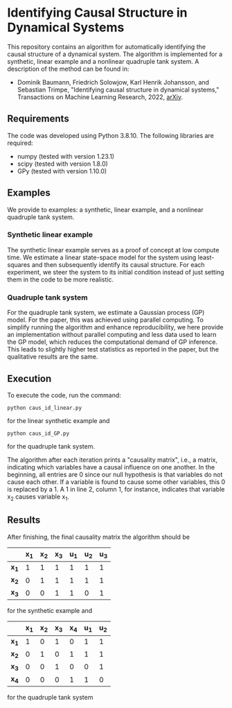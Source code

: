 # Identifying Causal Structure in Dynamical Systems

This repository contains an algorithm for automatically identifying the causal structure of a dynamical system. The algorithm is implemented for a synthetic, linear example and a nonlinear quadruple tank system. A description of the method can be found in:

* Dominik Baumann, Friedrich Solowjow, Karl Henrik Johansson, and Sebastian Trimpe, "Identifying causal structure in dynamical systems," Transactions on Machine Learning Research, 2022, [arXiv](https://arxiv.org/abs/2006.03906).

## Requirements

The code was developed using Python 3.8.10. The following libraries are required:

* numpy (tested with version 1.23.1)
* scipy (tested with version 1.8.0)
* GPy (tested with version 1.10.0)

## Examples

We provide to examples: a synthetic, linear example, and a nonlinear quadruple tank system.

### Synthetic linear example

The synthetic linear example serves as a proof of concept at low compute time. We estimate a linear state-space model for the system using least-squares and then subsequently identify its causal structure. For each experiment, we steer the system to its initial condition instead of just setting them in the code to be more realistic.

### Quadruple tank system

For the quadruple tank system, we estimate a Gaussian process (GP) model. For the paper, this was achieved using parallel computing. To simplify running the algorithm and enhance reproducibility, we here provide an implementation without parallel computing and less data used to learn the GP model, which reduces the computational demand of GP inference. This leads to slightly higher test statistics as reported in the paper, but the qualitative results are the same.

## Execution

To execute the code, run the command:

```
python caus_id_linear.py
```
for the linear synthetic example and

```
python caus_id_GP.py

```

for the quadruple tank system.

The algorithm after each iteration prints a "causality matrix", i.e., a matrix, indicating which variables have a causal influence on one another. In the beginning, all entries are 0 since our null hypothesis is that variables do not cause each other. If a variable is found to cause some other variables, this 0 is replaced by a 1. A 1 in line 2, column 1, for instance, indicates that variable x<sub>2</sub> causes variable x<sub>1</sub>.

## Results

After finishing, the final causality matrix the algorithm should be

| | x<sub>1</sub> | x<sub>2</sub> | x<sub>3</sub> | u<sub>1</sub> | u<sub>2</sub> | u<sub>3</sub>|
| --- | --- | --- | --- | --- | --- | --- |
| **x<sub>1</sub>** | 1 | 1 | 1 | 1 | 1 | 1|
| **x<sub>2</sub>** | 0 | 1 | 1 | 1 | 1 | 1|
| **x<sub>3</sub>** | 0 | 0 | 1 | 1 | 0 | 1|

for the synthetic example and 

| | x<sub>1</sub> | x<sub>2</sub> | x<sub>3</sub> | x<sub>4</sub> | u<sub>1</sub> | u<sub>2</sub>|
| --- | --- | --- | --- | --- | --- | --- |
| **x<sub>1</sub>** | 1 | 0 | 1 | 0 | 1 | 1|
| **x<sub>2</sub>** | 0 | 1 | 0 | 1 | 1 | 1|
| **x<sub>3</sub>** | 0 | 0 | 1 | 0 | 0 | 1|
| **x<sub>4</sub>** | 0 | 0 | 0 | 1 | 1 | 0|

for the quadruple tank system
